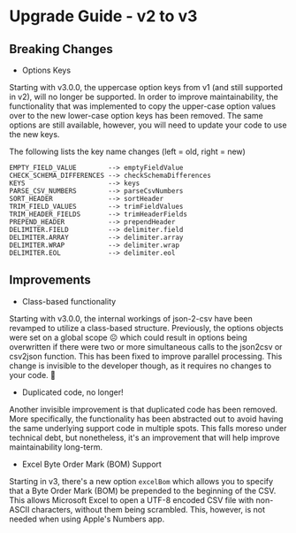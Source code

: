 # Upgrade Guide - v2 to v3

## Breaking Changes
* Options Keys

Starting with v3.0.0, the uppercase option keys from v1 (and still supported in
v2), will no longer be supported. In order to improve maintainability, the
functionality that was implemented to copy the upper-case option values over to
the new lower-case option keys has been removed. The same options are still
available, however, you will need to update your code to use the new keys.

The following lists the key name changes (left = old, right = new)

```
EMPTY_FIELD_VALUE        --> emptyFieldValue
CHECK_SCHEMA_DIFFERENCES --> checkSchemaDifferences
KEYS                     --> keys
PARSE_CSV_NUMBERS        --> parseCsvNumbers
SORT_HEADER              --> sortHeader
TRIM_FIELD_VALUES        --> trimFieldValues
TRIM_HEADER_FIELDS       --> trimHeaderFields
PREPEND_HEADER           --> prependHeader
DELIMITER.FIELD          --> delimiter.field
DELIMITER.ARRAY          --> delimiter.array
DELIMITER.WRAP           --> delimiter.wrap
DELIMITER.EOL            --> delimiter.eol
```

## Improvements

* Class-based functionality

Starting with v3.0.0, the internal workings of json-2-csv have been revamped to
utilize a class-based structure. Previously, the options objects were set on a
global scope ☹️ which could result in options being overwritten if there were
two or more simultaneous calls to the json2csv or csv2json function. This has
been fixed to improve parallel processing. This change is invisible to the
developer though, as it requires no changes to your code. 🙂

* Duplicated code, no longer!

Another invisible improvement is that duplicated code has been removed. More 
specifically, the functionality has been abstracted out to avoid having the same
underlying support code in multiple spots. This falls moreso under technical
debt, but nonetheless, it's an improvement that will help improve 
maintainability long-term.

* Excel Byte Order Mark (BOM) Support

Starting in v3, there's a new option `excelBom` which allows you to specify that
a Byte Order Mark (BOM) be prepended to the beginning of the CSV. This allows
Microsoft Excel to open a UTF-8 encoded CSV file with non-ASCII characters,
without them being scrambled. This, however, is not needed when using Apple's 
Numbers app. 